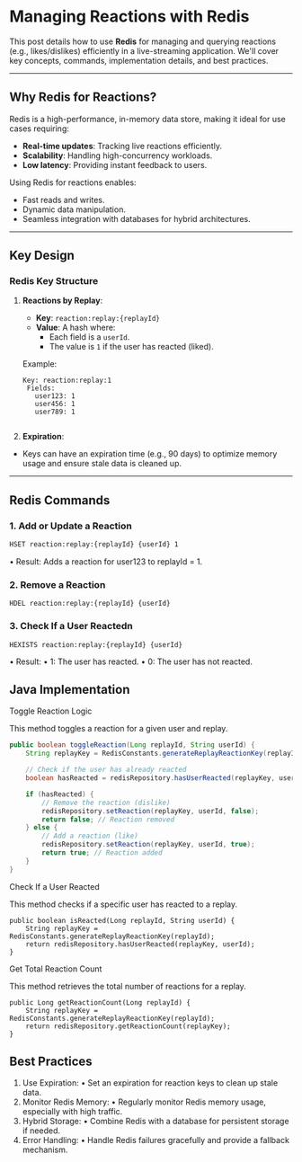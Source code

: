 # Managing Reactions with Redis

This post details how to use **Redis** for managing and querying reactions (e.g., likes/dislikes) efficiently in a live-streaming application. We'll cover key concepts, commands, implementation details, and best practices.

---

## **Why Redis for Reactions?**

Redis is a high-performance, in-memory data store, making it ideal for use cases requiring:
- **Real-time updates**: Tracking live reactions efficiently.
- **Scalability**: Handling high-concurrency workloads.
- **Low latency**: Providing instant feedback to users.

Using Redis for reactions enables:
- Fast reads and writes.
- Dynamic data manipulation.
- Seamless integration with databases for hybrid architectures.

---

## **Key Design**

### **Redis Key Structure**

1. **Reactions by Replay**:
   - **Key**: `reaction:replay:{replayId}`
   - **Value**: A hash where:
     - Each field is a `userId`.
     - The value is `1` if the user has reacted (liked).

   Example:
   ```
   Key: reaction:replay:1
    Fields:
      user123: 1
      user456: 1
      user789: 1


2. **Expiration**:
- Keys can have an expiration time (e.g., 90 days) to optimize memory usage and ensure stale data is cleaned up.

---

## **Redis Commands**

### **1. Add or Update a Reaction**
```bash
HSET reaction:replay:{replayId} {userId} 1
```
•	Result: Adds a reaction for user123 to replayId = 1.

### **2. Remove a Reaction**
```
HDEL reaction:replay:{replayId} {userId}
```
### **3. Check If a User Reactedn**
```
HEXISTS reaction:replay:{replayId} {userId}
```

•	Result:
	•	1: The user has reacted.
	•	0: The user has not reacted.
 
## Java Implementation

Toggle Reaction Logic

This method toggles a reaction for a given user and replay.

``` java
public boolean toggleReaction(Long replayId, String userId) {
    String replayKey = RedisConstants.generateReplayReactionKey(replayId);

    // Check if the user has already reacted
    boolean hasReacted = redisRepository.hasUserReacted(replayKey, userId);

    if (hasReacted) {
        // Remove the reaction (dislike)
        redisRepository.setReaction(replayKey, userId, false);
        return false; // Reaction removed
    } else {
        // Add a reaction (like)
        redisRepository.setReaction(replayKey, userId, true);
        return true; // Reaction added
    }
}
```

Check If a User Reacted

This method checks if a specific user has reacted to a replay.
```
public boolean isReacted(Long replayId, String userId) {
    String replayKey = RedisConstants.generateReplayReactionKey(replayId);
    return redisRepository.hasUserReacted(replayKey, userId);
}
```
Get Total Reaction Count

This method retrieves the total number of reactions for a replay.
```
public Long getReactionCount(Long replayId) {
    String replayKey = RedisConstants.generateReplayReactionKey(replayId);
    return redisRepository.getReactionCount(replayKey);
}
```
## Best Practices
1.	Use Expiration:
	•	Set an expiration for reaction keys to clean up stale data.
2.	Monitor Redis Memory:
	•	Regularly monitor Redis memory usage, especially with high traffic.
3.	Hybrid Storage:
	•	Combine Redis with a database for persistent storage if needed.
4.	Error Handling:
	•	Handle Redis failures gracefully and provide a fallback mechanism.
